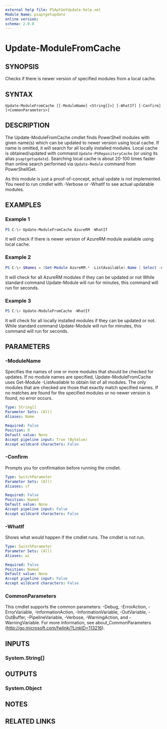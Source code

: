 ```yaml
---
external help file: PSAptGetUpdate-help.xml
Module Name: psaptgetupdate
online version:
schema: 2.0.0
---
```


# Update-ModuleFromCache

## SYNOPSIS
Checks if there is newer version of specified modules from a local cache.

## SYNTAX

```
Update-ModuleFromCache [[-ModuleName] <String[]>] [-WhatIf] [-Confirm] [<CommonParameters>]
```

## DESCRIPTION

The Update-ModuleFromCache cmdlet finds PowerShell modules with given name(s) which can be updated to newer version using local cache.
If name is omitted, it will search for all locally installed modules.
Local cache is obtained/updated with command `Update-PSRepositoryCache` (or using its alias `psaptgetupdate`).
Searching local cache is about 20-100 times faster than online search performed via `Update-Module` command from PowerShellGet.

As this module is just a proof-of-concept, actual update is not implemented.
You need to run cmdlet with -Verbose or -WhatIf to see actual updatable modules.

## EXAMPLES

### Example 1

```powershell
PS C:\> Update-ModuleFromCache AzureRM -WhatIf
```

It will check if there is newer version of AzureRM module available using local cache.

### Example 2

```powershell
PS C:\> $Names = (Get-Module AzureRM.* -ListAvailable).Name | Select -unique; Update-ModuleFromCache $Names -WhatIf
```

It will check for all AzureRM modules if they can be updated or not
While standard command Update-Module will run for minutes, this command will run for seconds.

### Example 3

```powershell
PS C:\> Update-ModuleFromCache -WhatIf
```

It will check for all locally installed modules if they can be updated or not.
While standard command Update-Module will run for minutes, this command will run for seconds.

## PARAMETERS

### -ModuleName
Specifies the names of one or more modules that should be checked for updates.
If no module names are specified, Update-ModuleFromCache uses Get-Module -ListAvailable to obtain list of all modules.
The only modules that are checked are those that exactly match specified names.
If no matches are found for the specified modules or no newer version is found, no error occurs.

```yaml
Type: String[]
Parameter Sets: (All)
Aliases: Name

Required: False
Position: 0
Default value: None
Accept pipeline input: True (ByValue)
Accept wildcard characters: False
```

### -Confirm
Prompts you for confirmation before running the cmdlet.

```yaml
Type: SwitchParameter
Parameter Sets: (All)
Aliases: cf

Required: False
Position: Named
Default value: None
Accept pipeline input: False
Accept wildcard characters: False
```

### -WhatIf
Shows what would happen if the cmdlet runs.
The cmdlet is not run.

```yaml
Type: SwitchParameter
Parameter Sets: (All)
Aliases: wi

Required: False
Position: Named
Default value: None
Accept pipeline input: False
Accept wildcard characters: False
```

### CommonParameters
This cmdlet supports the common parameters: -Debug, -ErrorAction, -ErrorVariable, -InformationAction, -InformationVariable, -OutVariable, -OutBuffer, -PipelineVariable, -Verbose, -WarningAction, and -WarningVariable. For more information, see about_CommonParameters (http://go.microsoft.com/fwlink/?LinkID=113216).

## INPUTS

### System.String[]

## OUTPUTS

### System.Object

## NOTES

## RELATED LINKS
